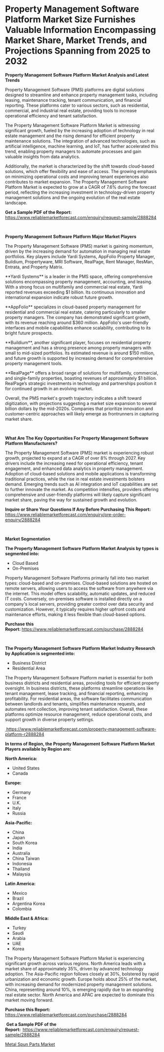 <p><h1>Property Management Software Platform Market Size Furnishes Valuable Information Encompassing Market Share, Market Trends, and Projections Spanning from 2025 to 2032</h1></p><p><strong>Property Management Software Platform Market Analysis and Latest Trends</strong></p>
<p><p>Property Management Software (PMS) platforms are digital solutions designed to streamline and enhance property management tasks, including leasing, maintenance tracking, tenant communication, and financial reporting. These platforms cater to various sectors, such as residential, commercial, and industrial real estate, providing tools to increase operational efficiency and tenant satisfaction.</p><p>The Property Management Software Platform Market is witnessing significant growth, fueled by the increasing adoption of technology in real estate management and the rising demand for efficient property maintenance solutions. The integration of advanced technologies, such as artificial intelligence, machine learning, and IoT, has further accelerated this trend, enabling property managers to automate processes and gain valuable insights from data analytics.</p><p>Additionally, the market is characterized by the shift towards cloud-based solutions, which offer flexibility and ease of access. The growing emphasis on minimizing operational costs and improving tenant experiences also contributes to market expansion. The Property Management Software Platform Market is expected to grow at a CAGR of 7.6% during the forecast period, reflecting the increasing investment in technology-driven property management solutions and the ongoing evolution of the real estate landscape.</p></p>
<p><strong>Get a Sample PDF of the Report:&nbsp;</strong> <a href="https://www.reliablemarketforecast.com/enquiry/request-sample/2888284?utm_campaign=3310&utm_medium=2&utm_source=Github&utm_content=ia&utm_term=14032025&utm_id=property-management-software-platform">https://www.reliablemarketforecast.com/enquiry/request-sample/2888284</a></p>
<p>&nbsp;</p>
<p><strong>Property Management Software Platform Major Market Players</strong></p>
<p><p>The Property Management Software (PMS) market is gaining momentum, driven by the increasing demand for automation in managing real estate portfolios. Key players include Yardi Systems, AppFolio Property Manager, Buildium, Propertyware, MRI Software, RealPage, Rent Manager, ResMan, Entrata, and Property Matrix.</p><p>**Yardi Systems** is a leader in the PMS space, offering comprehensive solutions encompassing property management, accounting, and leasing. With a strong focus on multifamily and commercial real estate, Yardi reported revenues exceeding $1 billion. Its continuous innovation and international expansion indicate robust future growth.</p><p>**AppFolio** specializes in cloud-based property management for residential and commercial real estate, catering particularly to smaller property managers. The company has demonstrated significant growth, with its revenue reaching around $360 million. AppFolio's user-friendly interfaces and mobile capabilities enhance scalability, contributing to its bright future prospects.</p><p>**Buildium**, another significant player, focuses on residential property management and has a strong presence among property managers with small to mid-sized portfolios. Its estimated revenue is around $150 million, and future growth is supported by increasing demand for comprehensive property management tools.</p><p>**RealPage** offers a broad range of solutions for multifamily, commercial, and single-family properties, boasting revenues of approximately $1 billion. RealPage’s strategic investments in technology and partnerships position it for continued growth in an evolving market.</p><p>Overall, the PMS market's growth trajectory indicates a shift toward digitization, with projections suggesting a market size expansion to several billion dollars by the mid-2020s. Companies that prioritize innovation and customer-centric approaches will likely emerge as frontrunners in capturing market share.</p></p>
<p>&nbsp;</p>
<p><strong>What Are The Key Opportunities For Property Management Software Platform Manufacturers?</strong></p>
<p><p>The Property Management Software (PMS) market is experiencing robust growth, projected to expand at a CAGR of over 8% through 2027. Key drivers include the increasing need for operational efficiency, tenant engagement, and enhanced data analytics in property management. Adoption of cloud-based solutions and mobile applications is transforming traditional practices, while the rise in real estate investments bolsters demand. Emerging trends such as AI integration and IoT capabilities are set to further innovate the market. As competition intensifies, providers offering comprehensive and user-friendly platforms will likely capture significant market share, paving the way for sustained growth and evolution.</p></p>
<p><strong>Inquire or Share Your Questions If Any Before Purchasing This Report:</strong> <a href="https://www.reliablemarketforecast.com/enquiry/pre-order-enquiry/2888284?utm_campaign=3310&utm_medium=2&utm_source=Github&utm_content=ia&utm_term=14032025&utm_id=property-management-software-platform">https://www.reliablemarketforecast.com/enquiry/pre-order-enquiry/2888284</a></p>
<p>&nbsp;</p>
<p><strong>Market Segmentation</strong></p>
<p><strong>The Property Management Software Platform Market Analysis by types is segmented into:</strong></p>
<p><ul><li>Cloud Based</li><li>On-Premises</li></ul></p>
<p><p>Property Management Software Platforms primarily fall into two market types: cloud-based and on-premises. Cloud-based solutions are hosted on remote servers, allowing users to access the software from anywhere via the internet. This model offers scalability, automatic updates, and reduced IT costs. Conversely, on-premises software is installed directly on a company's local servers, providing greater control over data security and customization. However, it typically requires higher upfront costs and maintenance efforts, making it less flexible than cloud-based options.</p></p>
<p><strong>Purchase this Report:&nbsp;</strong><a href="https://www.reliablemarketforecast.com/purchase/2888284?utm_campaign=3310&utm_medium=2&utm_source=Github&utm_content=ia&utm_term=14032025&utm_id=property-management-software-platform">https://www.reliablemarketforecast.com/purchase/2888284</a></p>
<p>&nbsp;</p>
<p><strong>The Property Management Software Platform Market Industry Research by Application is segmented into:</strong></p>
<p><ul><li>Business District</li><li>Residential Area</li></ul></p>
<p><p>The Property Management Software Platform market is essential for both business districts and residential areas, providing tools for efficient property oversight. In business districts, these platforms streamline operations like tenant management, lease tracking, and financial reporting, enhancing profitability. For residential areas, the software facilitates communication between landlords and tenants, simplifies maintenance requests, and automates rent collection, improving tenant satisfaction. Overall, these platforms optimize resource management, reduce operational costs, and support growth in diverse property settings.</p></p>
<p><a href="https://www.reliablemarketforecast.com/property-management-software-platform-r2888284?utm_campaign=3310&utm_medium=2&utm_source=Github&utm_content=ia&utm_term=14032025&utm_id=property-management-software-platform">&nbsp;https://www.reliablemarketforecast.com/property-management-software-platform-r2888284</a></p>
<p><strong>In terms of Region, the Property Management Software Platform Market Players available by Region are:</strong></p>
<p>
    <p> <strong> North America: </strong>
        <ul>
            <li>United States</li>
            <li>Canada</li>
        </ul>
        </p> 
    <p> <strong> Europe: </strong>
        <ul>
            <li>Germany</li>
            <li>France</li>
            <li>U.K.</li>
            <li>Italy</li>
            <li>Russia</li>
        </ul>
        </p> 
    <p> <strong> Asia-Pacific: </strong>
        <ul>
            <li>China</li>
            <li>Japan</li>
            <li>South Korea</li>
            <li>India</li>
            <li>Australia</li>
            <li>China Taiwan</li>
            <li>Indonesia</li>
            <li>Thailand</li>
            <li>Malaysia</li>
        </ul>
        </p> 
    <p> <strong> Latin America: </strong>
        <ul>
            <li>Mexico</li>
            <li>Brazil</li>
            <li>Argentina Korea</li>
            <li>Colombia</li>
        </ul>
        </p> 
    <p> <strong> Middle East & Africa: </strong>
        <ul>
            <li>Turkey</li>
            <li>Saudi</li>
            <li>Arabia</li>
            <li>UAE</li>
            <li>Korea</li>
        </ul>
    </p>
    </p>
<p><p>The Property Management Software Platform Market is experiencing significant growth across various regions. North America leads with a market share of approximately 35%, driven by advanced technology adoption. The Asia-Pacific region follows closely at 30%, bolstered by rapid urbanization and economic growth. Europe holds about 25% of the market, with increasing demand for modernized property management solutions. China, representing around 10%, is emerging rapidly due to an expanding real estate sector. North America and APAC are expected to dominate this market moving forward.</p></p>
<p><strong>Purchase this Report: </strong><a href="https://www.reliablemarketforecast.com/purchase/2888284?utm_campaign=3310&utm_medium=2&utm_source=Github&utm_content=ia&utm_term=14032025&utm_id=property-management-software-platform">https://www.reliablemarketforecast.com/purchase/2888284</a></p>
<p>&nbsp;<strong>Get a Sample PDF of the Report:&nbsp;&nbsp;</strong><a href="https://www.reliablemarketforecast.com/enquiry/request-sample/2888284?utm_campaign=3310&utm_medium=2&utm_source=Github&utm_content=ia&utm_term=14032025&utm_id=property-management-software-platform">https://www.reliablemarketforecast.com/enquiry/request-sample/2888284</a></p>
<p><strong></strong></p>
<p><p><a href="https://github.com/jolinolooman/Market-Research-Report-List-1/blob/main/metal-spun-parts-market.md?utm_campaign=3310&utm_medium=2&utm_source=Github&utm_content=ia&utm_term=14032025&utm_id=property-management-software-platform">Metal Spun Parts Market</a></p></p>